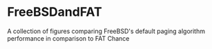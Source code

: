 # FreeBSDandFAT
A collection of figures comparing FreeBSD's default paging algorithm performance in comparison to FAT Chance

